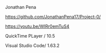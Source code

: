 Jonathan Pena

https://github.com/JonathanPena17/Project-0/

https://youtu.be/WIRr0emTuS4 

QuickTime PLayer / 10.5

Visual Studio Code/ 1.63.2
